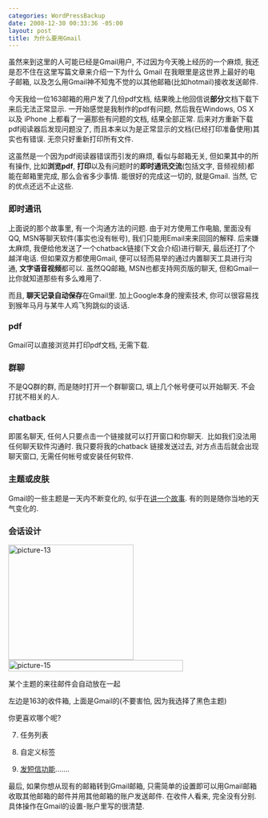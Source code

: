 ```yaml
--- 
categories: WordPressBackup
date: 2008-12-30 00:33:36 -05:00
layout: post
title: 为什么要用Gmail
---
```

虽然来到这里的人可能已经是Gmail用户, 不过因为今天晚上经历的一个麻烦, 我还是忍不住在这里写篇文章来介绍一下为什么 Gmail 在我眼里是这世界上最好的电子邮箱, 以及怎么用Gmail神不知鬼不觉的以其他邮箱(比如hotmail)接收发送邮件.

<!--more-->今天我给一位163邮箱的用户发了几份pdf文档, 结果晚上他回信说<strong>部分</strong>文档下载下来后无法正常显示. 一开始感觉是我制作的pdf有问题, 然后我在Windows, OS X 以及 iPhone 上都看了一遍那些有问题的文档, 结果全部正常. 后来对方重新下载pdf阅读器后发现问题没了, 而且本来以为是正常显示的文档(已经打印准备使用)其实也有错误. 无奈只好重新打印所有文件.

这虽然是一个因为pdf阅读器错误而引发的麻烦, 看似与邮箱无关, 但如果其中的所有操作, 比如<strong>浏览pdf</strong>, <strong>打印</strong>以及有问题时的<strong>即时通讯交流</strong>(包括文字, 音频视频)都能在邮箱里完成, 那么会省多少事情. 能很好的完成这一切的, 就是Gmail. 当然, 它的优点还远不止这些.
<h3>即时通讯</h3>
上面说的那个故事里, 有一个沟通方法的问题. 由于对方使用工作电脑, 里面没有QQ, MSN等聊天软件(事实也没有帐号), 我们只能用Email来来回回的解释. 后来嫌太麻烦, 我便给他发送了一个chatback链接(下文会介绍)进行聊天, 最后还打了个越洋电话. 但如果双方都使用Gmail, 便可以轻而易举的通过内置聊天工具进行沟通, <strong>文字语音视频</strong>都可以. 虽然QQ邮箱, MSN也都支持网页版的聊天, 但和Gmail一比你就知道那些有多么难用了.

而且, <strong>聊天记录自动保存</strong>在Gmail里. 加上Google本身的搜索技术, 你可以很容易找到猴年马月与某牛人鸡飞狗跳似的谈话.
<h3>pdf</h3>
Gmail可以直接浏览并打印pdf文档, 无需下载.
<h3>群聊</h3>
不是QQ群的群, 而是随时打开一个群聊窗口, 填上几个帐号便可以开始聊天. 不会打扰不相关的人.
<h3>chatback</h3>
即匿名聊天, 任何人只要点击一个链接就可以打开窗口和你聊天.  比如我们没法用任何聊天软件沟通时. 我只要将我的chatback 链接发送过去, 对方点击后就会出现聊天窗口, 无需任何帐号或安装任何软件.
<h3>主题或皮肤</h3>
Gmail的一些主题是一天内不断变化的, 似乎在<a href="http://ztnote.files.wordpress.com/2008/12/picture-15.png2008/11/story-of-fox-in-gmail-theme/" target="_blank">讲一个故事</a>. 有的则是随你当地的天气变化的.
<h3>会话设计</h3>
<img class="alignleft size-full wp-image-1626" title="picture-13" src="http://ztnote.files.wordpress.com/2008/12/picture-13.png" alt="picture-13" width="250" height="230" />

<img class="alignright size-full wp-image-1636" title="picture-15" src="http://ztnote.files.wordpress.com/2008/12/picture-15.png" alt="picture-15" width="349" height="23" />

某个主题的来往邮件会自动放在一起

左边是163的收件箱, 上面是Gmail的(不要害怕, 因为我选择了黑色主题)

你更喜欢哪个呢?

7. 任务列表

8. 自定义标签

9. <a href="http://ztnote.files.wordpress.com/2008/12/picture-15.png2008/12/text-messaging-in-gmail-chat/">发短信功能</a>.......

最后, 如果你想从现有的邮箱转到Gmail邮箱, 只需简单的设置即可以用Gmail邮箱收取其他邮箱的邮件并用其他邮箱的账户发送邮件. 在收件人看来, 完全没有分别. 具体操作在Gmail的设置-账户里写的很清楚.
